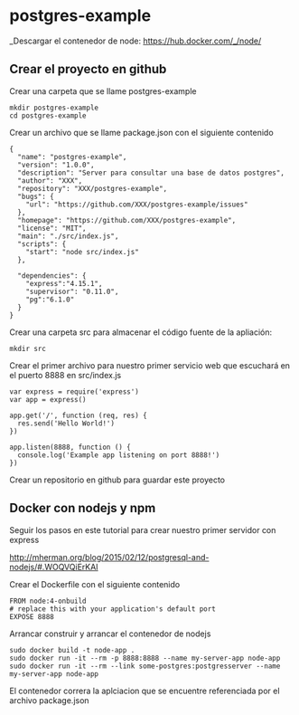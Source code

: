 # postgres-example

_Descargar el contenedor de node: https://hub.docker.com/_/node/

## Crear el proyecto en github

Crear una carpeta que se llame postgres-example
```
mkdir postgres-example
cd postgres-example
```



Crear un archivo que se llame package.json con el siguiente contenido

```
{
  "name": "postgres-example",
  "version": "1.0.0",
  "description": "Server para consultar una base de datos postgres",
  "author": "XXX",
  "repository": "XXX/postgres-example",
  "bugs": {
    "url": "https://github.com/XXX/postgres-example/issues"
  },
  "homepage": "https://github.com/XXX/postgres-example",
  "license": "MIT",
  "main": "./src/index.js",
  "scripts": {
    "start": "node src/index.js"
  },

  "dependencies": {
    "express":"4.15.1",
    "supervisor": "0.11.0",
    "pg":"6.1.0"
  }
}
```
Crear una carpeta src para almacenar el código fuente de la apliación:
```
mkdir src
```
Crear el primer archivo para nuestro primer servicio web que escuchará en el puerto 8888 en src/index.js
```
var express = require('express')
var app = express()

app.get('/', function (req, res) {
  res.send('Hello World!')
})

app.listen(8888, function () {
  console.log('Example app listening on port 8888!')
})
```

Crear un repositorio en github para guardar este proyecto


## Docker con nodejs y npm

Seguir los pasos en este tutorial para crear nuestro primer servidor con express

http://mherman.org/blog/2015/02/12/postgresql-and-nodejs/#.WOQVQiErKAI

Crear el Dockerfile con el siguiente contenido

```
FROM node:4-onbuild
# replace this with your application's default port
EXPOSE 8888
```
Arrancar construir y arrancar el contenedor de nodejs

```
sudo docker build -t node-app .
sudo docker run -it --rm -p 8888:8888 --name my-server-app node-app
sudo docker run -it --rm --link some-postgres:postgresserver --name my-server-app node-app
```
El contenedor correra la aplciacion que se encuentre referenciada por el archivo package.json
